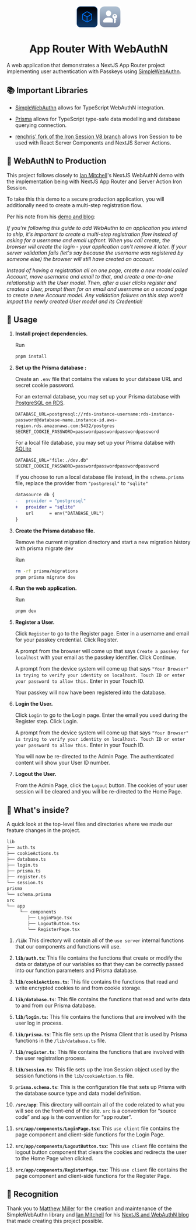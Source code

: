 <p align="center">
  <a href="https://github.com/renchris/app-router-with-webauthn">
    <span style="display: inline-block; vertical-align: middle;">
      <img alt="NextJS App Router and Passkeys Logo" src="public/app-router-and-webauthn-icon.png" width="120" />
    </span>
  </a>
</p>

<h1 align="center">
  App Router With WebAuthN
</h1>

A web application that demonstrates a NextJS App Router project implementing user authentication with Passkeys using [SimpleWebAuthn](https://simplewebauthn.dev/docs/).

## 📚 Important Libraries


- [SimpleWebAuthn](https://simplewebauthn.dev/docs/) allows for TypeScript WebAuthN integration.

- [Prisma](https://www.prisma.io/) allows for TypeScript type-safe data modelling and database querying connection.

- [renchris' fork of the Iron Session V8 branch](https://github.com/renchris/iron-session/tree/v8-as-dependency)  allows Iron Session to be used with React Server Components and NextJS Server Actions.

## 🤝 WebAuthN to Production

This project follows closely to [Ian Mitchell](https://github.com/IanMitchell)'s NextJS WebAuthN demo with the implementation being with NextJS App Router and Server Action Iron Session.

To take this this demo to a secure production application, you will additionally need to create a multi-step registration flow.

Per his note from his [demo and blog]((https://ianmitchell.dev/blog/nextjs-and-webauthn)):

*If you're following this guide to add WebAuthn to an application you intend to ship, it's important to create a multi-step registration flow instead of asking for a username and email upfront. When you call create, the browser will create the login - your application can't remove it later. If your server validation fails (let's say because the username was registered by someone else) the browser will still have created an account.*

*Instead of having a registration all on one page, create a new model called Account, move username and email to that, and create a one-to-one relationship with the User model. Then, after a user clicks register and creates a User, prompt them for an email and username on a second page to create a new Account model. Any validation failures on this step won't impact the newly created User model and its Credential!*

## 🚀 Usage

1. **Install project dependencies.**

    Run

    ```bash
    pnpm install
    ```

1. **Set up the Prisma database :**

    Create an `.env` file that contains the values to your database URL and secret cookie password.

    For an external database, you may set up your Prisma database with [PostgreSQL on RDS](https://www.prisma.io/dataguide/postgresql/setting-up-postgresql-on-rds).

    ```
    DATABASE_URL=postgresql://rds-instance-username:rds-instance-password@database-name.instance-id.aws-region.rds.amazonaws.com:5432/postgres
    SECRET_COOKIE_PASSWORD=passwordpasswordpasswordpassword
    ```

    For a local file database, you may set up your Prisma databse with [SQLite](https://www.prisma.io/docs/getting-started/quickstart)

    ```
    DATABASE_URL="file:./dev.db"
    SECRET_COOKIE_PASSWORD=passwordpasswordpasswordpassword
    ```

    If you choose to run a local database file instead, in the `schema.prisma` file, replace the provider from `"postgresql"` to `"sqlite"`

    ```diff
    datasource db {
    -   provider = "postgresql"
    +   provider = "sqlite"
        url      = env("DATABASE_URL")
    }
    ```


1. **Create the Prisma database file.**

    Remove the current migration directory and start a new migration history with prisma migrate dev
    
    Run
    ```bash
    rm -rf prisma/migrations 
    pnpm prisma migrate dev
    ```
    

1. **Run the web application.**

    Run
    ```bash
    pnpm dev
    ```

1. **Register a User.**

    Click `Register` to go to the Register page. Enter in a username and email for your passkey credential. Click Register.

    A prompt from the browser  will come up that says `Create a passkey for localhost` with your email as the passkey identifier. Click Continue.

    A prompt from the device system will come up that says `"Your Browser" is trying to verify your identity on localhost. Touch ID or enter your password to allow this.` Enter in your Touch ID.

    Your passkey will now have been registered into the database.

1. **Login the User.**

    Click `Login` to go to the Login page. Enter the email you used during the Register step. Click Login.

    A prompt from the device system will come up that says `"Your Browser" is trying to verify your identity on localhost. Touch ID or enter your password to allow this.` Enter in your Touch ID.

    You will now be re-directed to the Admin Page. The authenticated content will show your User ID number.

1. **Logout the User.**

    From the Admin Page, click the `Logout` button. The cookies of your user session will be cleared and you will be re-directed to the Home Page.

## 🧐 What's inside?

A quick look at the top-level files and directories where we made our feature changes in the project.

    lib
    ├── auth.ts
    ├── cookieActions.ts
    ├── database.ts
    ├── login.ts
    ├── prisma.ts
    ├── register.ts
    └── session.ts
    prisma
    └── schema.prisma
    src
    └── app
         └── components
            ├── LoginPage.tsx
            ├── LogoutButton.tsx
            └── RegisterPage.tsx

1. **`/lib`**: This directory will contain all of the `use server` internal functions that our components and functions will use.

1. **`lib/auth.ts`**: This file contains the functions that create or modify the data or datatype of our variables so that they can be correctly passed into our function parameters and Prisma database.

1. **`lib/cookieActions.ts`**: This file contains the functions that read and write encrypted cookies to and from cookie storage.

1. **`lib/database.ts`**: This file contains the functions that read and write data to and from our Prisma database.

1. **`lib/login.ts`**: This file contains the functions that are involved with the user log in process.

1. **`lib/prisma.ts`**: This file sets up the Prisma Client that is used by Prisma functions in the `/lib/database.ts` file.

1. **`lib/register.ts`**: This file contains the functions that are involved with the user registration process.

1. **`lib/session.ts`**: This file sets up the Iron Session object used by the session functions in the `lib/cookieAction.ts` file.

1. **`prisma.schema.ts`**: This is the configuration file that sets up Prisma with the database source type and data model definition.

1. **`/src/app`**: This directory will contain all of the code related to what you will see on the front-end of the site. `src` is a convention for “source code” and `app` is the convention for “app router”.

1. **`src/app/components/LoginPage.tsx`**: This `use client` file contains the  page component and client-side functions for the Login Page.

1. **`src/app/components/LogoutButton.tsx`**: This `use client` file contains the logout button component that clears the cookies and redirects the user to the Home Page when clicked.

1. **`src/app/components/RegisterPage.tsx`**: This `use client` file contains the  page component and client-side functions for the Register Page.

## 📣 Recognition

Thank you to [Matthew Miller](https://github.com/MasterKale) for the creation and maintenance of the SimpleWebAuthn library and [Ian Mitchell](https://github.com/IanMitchell) for his  [NextJS and WebAuthN blog](https://ianmitchell.dev/blog/nextjs-and-webauthn) that made creating this project possible.
